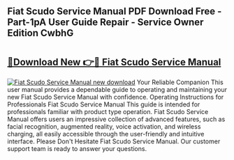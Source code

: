 ## Fiat Scudo Service Manual PDF Download Free - Part-1pA User Guide Repair - Service Owner Edition CwbhG

# <h2><a href="http://bc9146.oget.top/?id=Fiat+Scudo+Service+Manual">🔗Download New 👉🔴 Fiat Scudo Service Manual</a></h2>

[![Fiat Scudo Service Manual new download](https://i.imgur.com/5g1atiW.png)](http://bc9146.oget.top/?id=Fiat+Scudo+Service+Manual)
Your Reliable Companion This user manual provides a dependable guide to operating and maintaining your new Fiat Scudo Service Manual with confidence. Operating Instructions for Professionals Fiat Scudo Service Manual This guide is intended for professionals familiar with product type operation. Fiat Scudo Service Manual offers users an impressive collection of advanced features, such as facial recognition, augmented reality, voice activation, and wireless charging, all easily accessible through the user-friendly and intuitive interface. Please Don't Hesitate Fiat Scudo Service Manual. Our customer support team is ready to answer your questions.
